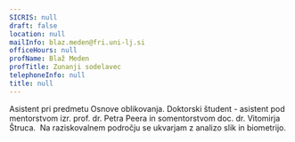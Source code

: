 ```yaml
---
SICRIS: null
draft: false
location: null
mailInfo: blaz.meden@fri.uni-lj.si
officeHours: null
profName: Blaž Meden
profTitle: Zunanji sodelavec
telephoneInfo: null
title: null
---
```



Asistent pri predmetu Osnove oblikovanja.
Doktorski študent - asistent pod mentorstvom izr. prof. dr. Petra Peera in somentorstvom doc. dr. Vitomirja Štruca. 
Na raziskovalnem področju se ukvarjam z analizo slik in biometrijo.